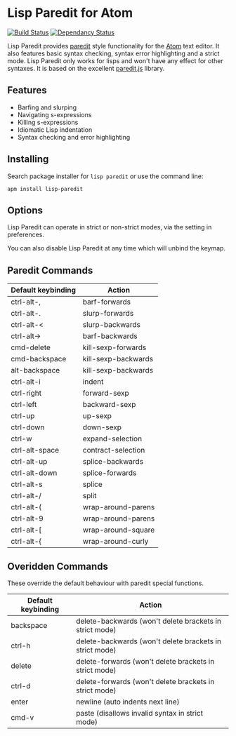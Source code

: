 # Lisp Paredit for Atom

[![Build Status](https://travis-ci.org/neil-lindquist/lisp-paredit.svg?branch=master)](https://travis-ci.org/neil-lindquist/lisp-paredit)
[![Dependancy Status](https://img.shields.io/david/neil-lindquist/lisp-paredit.svg)](https://david-dm.org/neil-lindquist/lisp-paredit)

Lisp Paredit provides [paredit](http://danmidwood.com/content/2014/11/21/animated-paredit.html) style
functionality for the [Atom](http://atom.io) text editor. It also features basic
syntax checking, syntax error highlighting and a strict mode.
Lisp Paredit only works for lisps and won't have any effect for other syntaxes. It is
based on the excellent [paredit.js](http://robert.kra.hn/projects/paredit-js) library.

## Features
 - Barfing and slurping
 - Navigating s-expressions
 - Killing s-expressions
 - Idiomatic Lisp indentation
 - Syntax checking and error highlighting

## Installing
Search package installer for `lisp paredit` or use the command line:

`apm install lisp-paredit`

## Options
Lisp Paredit can operate in strict or non-strict modes, via the setting in preferences.

You can also disable Lisp Paredit at any time which will unbind the keymap.

## Paredit Commands
Default keybinding | Action
------------------ | ------
ctrl-alt-,         | barf-forwards
ctrl-alt-.         | slurp-forwards
ctrl-alt-<         | slurp-backwards
ctrl-alt->         | barf-backwards
cmd-delete         | kill-sexp-forwards
cmd-backspace      | kill-sexp-backwards
alt-backspace      | kill-sexp-backwards
ctrl-alt-i         | indent
ctrl-right         | forward-sexp
ctrl-left          | backward-sexp
ctrl-up            | up-sexp
ctrl-down          | down-sexp
ctrl-w             | expand-selection
ctrl-alt-space     | contract-selection
ctrl-alt-up        | splice-backwards
ctrl-alt-down      | splice-forwards
ctrl-alt-s         | splice
ctrl-alt-/         | split
ctrl-alt-(         | wrap-around-parens
ctrl-alt-9         | wrap-around-parens
ctrl-alt-[         | wrap-around-square
ctrl-alt-{         | wrap-around-curly


## Overidden Commands
These override the default behaviour with paredit special functions.

Default keybinding | Action
------------------ | ------
backspace          | delete-backwards (won't delete brackets in strict mode)
ctrl-h             | delete-backwards (won't delete brackets in strict mode)
delete             | delete-forwards (won't delete brackets in strict mode)
ctrl-d             | delete-forwards (won't delete brackets in strict mode)
enter              | newline (auto indents next line)
cmd-v              | paste (disallows invalid syntax in strict mode)
